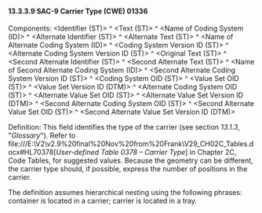#### 13.3.3.9 SAC-9 Carrier Type (CWE) 01336

Components: &lt;Identifier (ST)> ^ &lt;Text (ST)> ^ &lt;Name of Coding System (ID)> ^ &lt;Alternate Identifier (ST)> ^ &lt;Alternate Text (ST)> ^ &lt;Name of Alternate Coding System (ID)> ^ &lt;Coding System Version ID (ST)> ^ &lt;Alternate Coding System Version ID (ST)> ^ &lt;Original Text (ST)> ^ &lt;Second Alternate Identifier (ST)> ^ &lt;Second Alternate Text (ST)> ^ &lt;Name of Second Alternate Coding System (ID)> ^ &lt;Second Alternate Coding System Version ID (ST)> ^ &lt;Coding System OID (ST)> ^ &lt;Value Set OID (ST)> ^ &lt;Value Set Version ID (DTM)> ^ &lt;Alternate Coding System OID (ST)> ^ &lt;Alternate Value Set OID (ST)> ^ &lt;Alternate Value Set Version ID (DTM)> ^ &lt;Second Alternate Coding System OID (ST)> ^ &lt;Second Alternate Value Set OID (ST)> ^ &lt;Second Alternate Value Set Version ID (DTM)>

Definition: This field identifies the type of the carrier (see section _13.1.3_, "_Glossary_"). Refer to file:///E:\V2\v2.9%20final%20Nov%20from%20Frank\V29_CH02C_Tables.docx#HL70378[_User-defined Table 0378 – Carrier Type_] in Chapter 2C, Code Tables, for suggested values. Because the geometry can be different, the carrier type should, if possible, express the number of positions in the carrier.

The definition assumes hierarchical nesting using the following phrases: container is located in a carrier; carrier is located in a tray.
